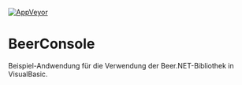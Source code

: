 [![AppVeyor](https://img.shields.io/appveyor/ci/aledjones/beerconsole.svg)](https://ci.appveyor.com/project/aledjones/beerconsole)
# BeerConsole
Beispiel-Andwendung für die Verwendung der Beer.NET-Bibliothek in VisualBasic.
